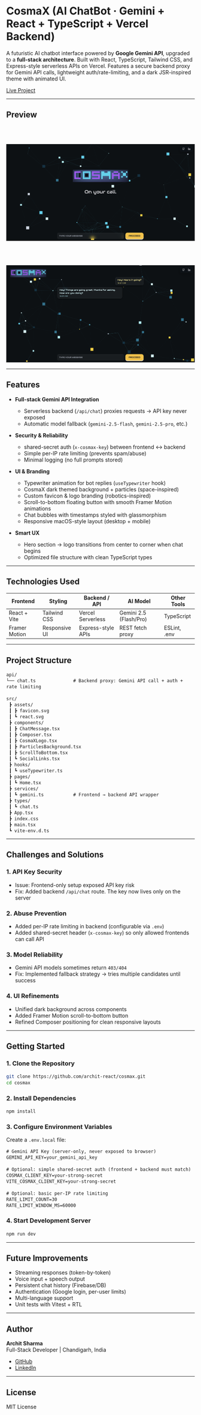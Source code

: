 # CosmaX (AI ChatBot · Gemini + React + TypeScript + Vercel Backend)

A futuristic AI chatbot interface powered by **Google Gemini API**, upgraded to a **full-stack architecture**. Built with React, TypeScript, Tailwind CSS, and Express-style serverless APIs on Vercel. Features a secure backend proxy for Gemini API calls, lightweight auth/rate-limiting, and a dark JSR-inspired theme with animated UI.

[Live Project](https://cosmax.vercel.app/)

---

## Preview

<br><br>

![CosmaX UI](./screenshots/cosmax-ui.png)

<br><br>

![CosmaX Chat UI](./screenshots/chat-ui.png)

---

## Features

- **Full-stack Gemini API Integration**  
  - Serverless backend (`/api/chat`) proxies requests → API key never exposed  
  - Automatic model fallback (`gemini-2.5-flash`, `gemini-2.5-pro`, etc.)  

- **Security & Reliability**  
  - shared-secret auth (`x-cosmax-key`) between frontend ↔ backend  
  - Simple per-IP rate limiting (prevents spam/abuse)  
  - Minimal logging (no full prompts stored)  

- **UI & Branding**  
  - Typewriter animation for bot replies (`useTypewriter` hook)  
  - CosmaX dark themed background + particles (space-inspired)
  - Custom favicon & logo branding (robotics-inspired)  
  - Scroll-to-bottom floating button with smooth Framer Motion animations  
  - Chat bubbles with timestamps styled with glassmorphism  
  - Responsive macOS-style layout (desktop + mobile)  

- **Smart UX**  
  - Hero section → logo transitions from center to corner when chat begins  
  - Optimized file structure with clean TypeScript types  

---

## Technologies Used

| Frontend       | Styling       | Backend / API      | AI Model             | Other Tools   |
| -------------- | ------------- | ------------------ | -------------------- | ------------- |
| React + Vite   | Tailwind CSS  | Vercel Serverless  | Gemini 2.5 (Flash/Pro) | TypeScript    |
| Framer Motion  | Responsive UI | Express-style APIs | REST fetch proxy     | ESLint, .env  |

---

## Project Structure

```
api/
└── chat.ts              # Backend proxy: Gemini API call + auth + rate limiting

src/
 ┣ assets/
 ┃ ┣ favicon.svg
 ┃ ┗ react.svg
 ┣ components/
 ┃ ┣ ChatMessage.tsx
 ┃ ┣ Composer.tsx
 ┃ ┣ CosmaXLogo.tsx
 ┃ ┣ ParticlesBackground.tsx
 ┃ ┣ ScrollToBottom.tsx
 ┃ ┗ SocialLinks.tsx
 ┣ hooks/
 ┃ ┗ useTypewriter.ts
 ┣ pages/
 ┃ ┗ Home.tsx
 ┣ services/
 ┃ ┗ gemini.ts           # Frontend → backend API wrapper
 ┣ types/
 ┃ ┗ chat.ts
 ┣ App.tsx
 ┣ index.css
 ┣ main.tsx
 ┗ vite-env.d.ts
```

---

## Challenges and Solutions

### 1. API Key Security  
- Issue: Frontend-only setup exposed API key risk  
- Fix: Added backend `/api/chat` route. The key now lives only on the server  

### 2. Abuse Prevention  
- Added per-IP rate limiting in backend (configurable via `.env`)  
- Added shared-secret header (`x-cosmax-key`) so only allowed frontends can call API  

### 3. Model Reliability  
- Gemini API models sometimes return `403/404`  
- Fix: Implemented fallback strategy → tries multiple candidates until success  

### 4. UI Refinements  
- Unified dark background across components  
- Added Framer Motion scroll-to-bottom button  
- Refined Composer positioning for clean responsive layouts  

---

## Getting Started

### 1. Clone the Repository

```bash
git clone https://github.com/archit-react/cosmax.git
cd cosmax
```

### 2. Install Dependencies

```bash
npm install
```

### 3. Configure Environment Variables

Create a `.env.local` file:

```env
# Gemini API Key (server-only, never exposed to browser)
GEMINI_API_KEY=your_gemini_api_key

# Optional: simple shared-secret auth (frontend + backend must match)
COSMAX_CLIENT_KEY=your-strong-secret
VITE_COSMAX_CLIENT_KEY=your-strong-secret

# Optional: basic per-IP rate limiting
RATE_LIMIT_COUNT=30
RATE_LIMIT_WINDOW_MS=60000
```

### 4. Start Development Server

```bash
npm run dev
```

---

## Future Improvements

- Streaming responses (token-by-token)  
- Voice input + speech output  
- Persistent chat history (Firebase/DB)  
- Authentication (Google login, per-user limits)  
- Multi-language support  
- Unit tests with Vitest + RTL  

---

## Author

**Archit Sharma**  
Full-Stack Developer | Chandigarh, India  

- [GitHub](https://github.com/archit-react)  
- [LinkedIn](https://www.linkedin.com/in/archit-react)  

---

## License

MIT License  
